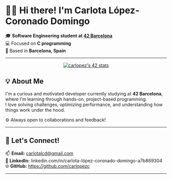   # 👋🏼 Hi there! I'm Carlota López-Coronado Domingo

🎓 **Software Engineering student at [42 Barcelona](https://www.42barcelona.com/)**  
💻 Focused on **C programming**  
📍 Based in **Barcelona, Spain**

---

<p align="center">
  <a href="https://github.com/oakoudad/badge42">
    <img src="https://badge.mediaplus.ma/darkblue/carlopez" alt="carlopez's 42 stats" />
  </a>
</p>

## 💡 About Me

I'm a curious and motivated developer currently studying at **42 Barcelona**, where I’m learning through hands-on, project-based programming.  
I love solving challenges, optimizing performance, and understanding how things work under the hood.

⚙️ Always open to collaborations and feedback!

---

## 💬 Let's Connect!

📫 **Email:** carlotalcd@gmail.com  
💼 **LinkedIn:** linkedin.com/in/carlota-lópez-coronado-domingo-a7b869304  
🌐 **GitHub:** https://github.com/carlopezc

---
